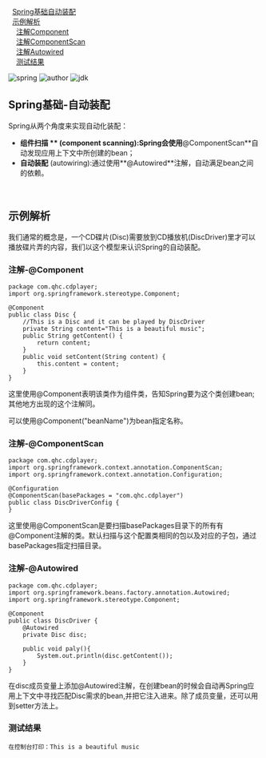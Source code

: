 <nav>
<a href="#"></a><br/>
&nbsp;&nbsp;<a href="# Spring基础-自动装配">Spring基础自动装配</a><br/>
&nbsp;&nbsp;<a href="# 示例解析">示例解析</a><br/>
&nbsp;&nbsp;&nbsp;&nbsp;<a href="# 注解-@Component">注解Component</a><br/>
&nbsp;&nbsp;&nbsp;&nbsp;<a href="# 注解-@ComponentScan">注解ComponentScan</a><br/>
&nbsp;&nbsp;&nbsp;&nbsp;<a href="# 注解-@Autowired">注解Autowired</a><br/>
&nbsp;&nbsp;&nbsp;&nbsp;<a href="# 测试结果">测试结果</a><br/>
</nav>

![spring](https://img.shields.io/badge/spring-5.1.3.RELEASE-brightgreen.svg)     ![author](https://img.shields.io/badge/author-quhaichuan-orange.svg)     ![jdk](https://img.shields.io/badge/jdk->=1.8-blue.svg)

## **Spring基础-自动装配**

Spring从两个角度来实现自动化装配：

- **组件扫描 **  (component scanning):Spring会使用**@ComponentScan**自动发现应用上下文中所创建的bean；
- **自动装配**   (autowiring):通过使用**@Autowired**注解，自动满足bean之间的依赖。

<br/>

## **示例解析**

我们通常的概念是，一个CD碟片(Disc)需要放到CD播放机(DiscDriver)里才可以播放碟片弄的内容，我们以这个模型来认识Spring的自动装配。

### 注解-@Component

```
package com.qhc.cdplayer;
import org.springframework.stereotype.Component;

@Component
public class Disc {
    //This is a Disc and it can be played by DiscDriver
    private String content="This is a beautiful music";
    public String getContent() {
        return content;
    }
    public void setContent(String content) {
        this.content = content;
    }
}
```

这里使用@Component表明该类作为组件类，告知Spring要为这个类创建bean;其他地方出现的这个注解同。

可以使用@Component("beanName")为bean指定名称。



### 注解-@ComponentScan

```
package com.qhc.cdplayer;
import org.springframework.context.annotation.ComponentScan;
import org.springframework.context.annotation.Configuration;

@Configuration
@ComponentScan(basePackages = "com.qhc.cdplayer")
public class DiscDriverConfig {
}
```

这里使用@ComponentScan是要扫描basePackages目录下的所有有@Component注解的类。默认扫描与这个配置类相同的包以及对应的子包，通过basePackages指定扫描目录。

### 注解-@Autowired

```
package com.qhc.cdplayer;
import org.springframework.beans.factory.annotation.Autowired;
import org.springframework.stereotype.Component;

@Component
public class DiscDriver {
    @Autowired
    private Disc disc;
    
    public void paly(){
        System.out.println(disc.getContent());
    }
}
```

在disc成员变量上添加@Autowired注解，在创建bean的时候会自动再Spring应用上下文中寻找匹配Disc需求的bean,并把它注入进来。除了成员变量，还可以用到setter方法上。

### 测试结果

```
在控制台打印：This is a beautiful music
```





